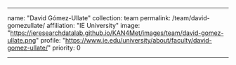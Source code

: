 ---

name: "David Gómez-Ullate"
collection: team
permalink: /team/david-gomezullate/
affiliation: "IE University"
image: "https://ieresearchdatalab.github.io/KAN4Met/images/team/david-gomez-ullate.png"
profile: "https://www.ie.edu/university/about/faculty/david-gomez-ullate/"
priority: 0

---